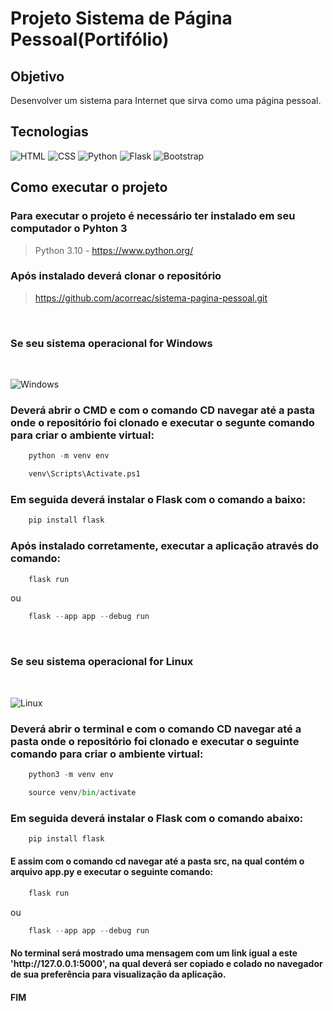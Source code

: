 # Projeto Sistema de Página Pessoal(Portifólio)

## Objetivo

Desenvolver um sistema para Internet que sirva como uma página pessoal.

## Tecnologias

![HTML](https://img.shields.io/badge/HTML5-E34F26?style=for-the-badge&logo=html5&logoColor=white)
![CSS](https://img.shields.io/badge/CSS3-1572B6?style=for-the-badge&logo=css3&logoColor=white)
![Python](https://img.shields.io/badge/Python-3776AB?style=for-the-badge&logo=python&logoColor=white)
![Flask](https://img.shields.io/badge/Flask-000000?style=for-the-badge&logo=flask&logoColor=white)
![Bootstrap](https://img.shields.io/badge/Bootstrap-563D7C?style=for-the-badge&logo=bootstrap&logoColor=white)

## Como executar o projeto
<h3>Para executar o projeto é necessário ter instalado em seu computador o Pyhton 3</h3>

> Python 3.10 - https://www.python.org/ <br>

<h3>Após instalado deverá clonar o repositório</h3>

> https://github.com/acorreac/sistema-pagina-pessoal.git
<br>

<h3>Se seu sistema operacional for Windows</h3>
<br>

![Windows](https://img.shields.io/badge/Windows-017AD7?style=for-the-badge&logo=windows&logoColor=white)

<h3>Deverá abrir o CMD e com o comando CD navegar até a pasta onde o repositório foi clonado e executar o segunte comando para criar o ambiente virtual:</h3>

```python
	python -m venv env
```

```python
	venv\Scripts\Activate.ps1
```

<h3>Em seguida deverá instalar o Flask com o comando a baixo:</h3>

```python
	pip install flask
```
<h3>Após instalado corretamente, executar a aplicação através do comando:</h3>

```python
	flask run
```
ou

```python
	flask --app app --debug run
```
<br> 

<h3>Se seu sistema operacional for Linux</h3>
<br> 

![Linux](https://img.shields.io/badge/Linux-E34F26?style=for-the-badge&logo=linux&logoColor=black)

<h3>Deverá abrir o terminal e com o comando CD navegar até a pasta onde o repositório foi clonado e executar o seguinte comando para criar o ambiente virtual:</h3>

```python
	python3 -m venv env
```

```python
	source venv/bin/activate
```

<h3>Em seguida deverá instalar o Flask com o comando abaixo:</h3>

```python
	pip install flask
```

<h4>E assim com o comando cd navegar até a pasta src, na qual contém o arquivo app.py e executar o seguinte comando:</h4>

```python
	flask run
```
ou

```python
	flask --app app --debug run
```

<h4>No terminal será mostrado uma mensagem com um link igual a este 'http://127.0.0.1:5000', na qual deverá ser copiado e colado no navegador de sua preferência para visualização da aplicação.</h4>

<h4>FIM</h4>
